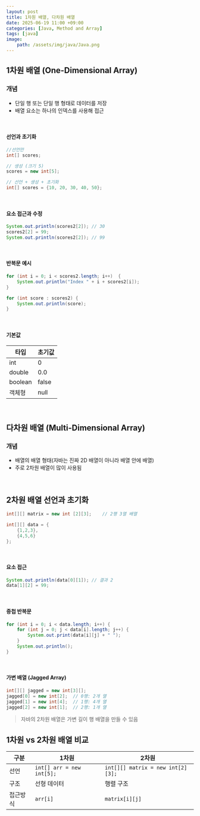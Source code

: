 ```yaml
---
layout: post
title: 1차원 배열, 다차원 배열
date: 2025-06-19 11:00 +09:00
categories: [Java, Method and Array]
tags: [java]
image: 
    path: /assets/img/java/Java.png
---
```


## 1차원 배열 (One-Dimensional Array)

### 개념

- 단일 행 또는 단일 행 형태로 데이터를 저장
- 배열 요소는 하나의 인덱스를 사용해 접근

<br>

#### 선언과 초기화

```java
//선언만
int[] scores;

// 생성 (크기 5)
scores = new int[5];

// 선언 + 생성 + 초기화
int[] scores = {10, 20, 30, 40, 50};

```

<br>

#### 요소 접근과 수정

```java
System.out.println(scores2[2]); // 30
scores2[2] = 99;
System.out.println(scores2[2]); // 99
```

<br>

#### 반복문 예시

```java
for (int i = 0; i < scores2.length; i++)  {
    System.out.println("Index " + i + scores2[i]);
}

for (int score : scores2) {
    System.out.println(score);
}
```

<br>

#### 기본값

| 타입 | 초기값 |
|-|-|
| int | 0 |
| double | 0.0 |
| boolean | false |
| 객체형 | null |

<br>

## 다차원 배열 (Multi-Dimensional Array)

### 개념
- 배열의 배열 형태(자바는 진짜 2D 배열이 아니라 배열 안에 배열)
- 주로 2차원 배열이 많이 사용됨

<br>

## 2차원 배열 선언과 초기화

```java
int[][] matrix = new int [2][3];    // 2행 3열 배열
```

```java
int[][] data = {
    {1,2,3},
    {4,5,6}
};
```

<br>

#### 요소 접근

```java
System.out.println(data[0][1]); // 결과 2
data[1][2] = 99;   
```

<br>

#### 중첩 반복문

```java
for (int i = 0; i < data.length; i++) {
    for (int j = 0; j < data[i].length; j++) {
        System.out.print(data[i][j] + " ");
    }
    System.out.println();
}
```

<br>

#### 가변 배열 (Jagged Array)

```java
int[][] jagged = new int[3][];
jagged[0] = new int[2];  // 0행: 2개 열
jagged[1] = new int[4];  // 1행: 4개 열
jagged[2] = new int[1];  // 2행: 1개 열
```

> 자바의 2차원 배열은 가변 길이 행 배열을 만들 수 있음

## 1차원 vs 2차원 배열 비교

| 구분 | 1차원 | 2차원 |
|-|-|-|
| 선언 | `int[] arr = new int[5];` | `int[][] matrix = new int[2][3];`
| 구조 | 선형 데이터 | 행렬 구조 |
| 접근방식 | `arr[i]` | `matrix[i][j]` |

